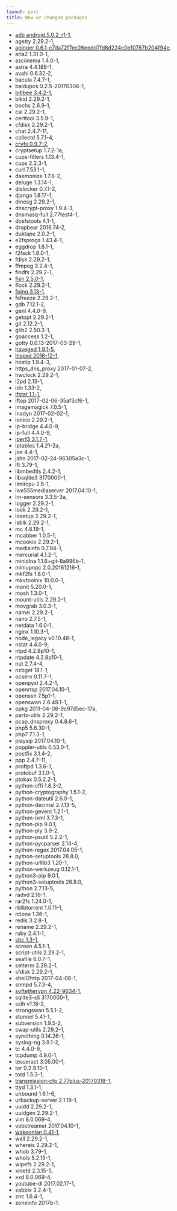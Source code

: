 ```yaml
---
layout: post
title: New or changed packages
---
```


* [adb android.5.0.2_r1-1](http://tools.android.com/),
* agetty 2.29.2-1,
* [apinger 0.6.1-c7da72f7ec26eedd7fd8d224c0e10787b204f94e](https://github.com/Jajcus/apinger),
* aria2 1.31.0-1,
* asciinema 1.4.0-1,
* astra 4.4.188-1,
* avahi 0.6.32-2,
* bacula 7.4.7-1,
* baidupcs 0.2.5-20170306-1,
* [bitlbee 3.4.2-1](https://www.bitlbee.org/main.php/news.r.html),
* blkid 2.29.2-1,
* bochs 2.6.9-1,
* cal 2.29.2-1,
* certtool 3.5.9-1,
* cfdisk 2.29.2-1,
* chat 2.4.7-11,
* collectd 5.7.1-4,
* [cryfs 0.9.7-2](https://www.cryfs.org/),
* cryptsetup 1.7.2-1a,
* cups-filters 1.13.4-1,
* cups 2.2.3-1,
* curl 7.53.1-1,
* daemonize 1.7.8-2,
* deluge 1.3.14-1,
* dislocker 0.7.1-2,
* django 1.8.17-1,
* dmesg 2.29.2-1,
* dnscrypt-proxy 1.9.4-3,
* dnsmasq-full 2.77test4-1,
* dosfstools 4.1-1,
* dropbear 2016.74-2,
* duktape 2.0.2-1,
* e2fsprogs 1.43.4-1,
* eggdrop 1.8.1-1,
* f2fsck 1.8.0-1,
* fdisk 2.29.2-1,
* ffmpeg 3.2.4-1,
* findfs 2.29.2-1,
* [fish 2.5.0-1](https://fishshell.com/),
* flock 2.29.2-1,
* [fping 3.13-1](http://www.fping.org/),
* fsfreeze 2.29.2-1,
* gdb 7.12.1-2,
* genl 4.4.0-9,
* getopt 2.29.2-1,
* git 2.12.2-1,
* glib2 2.50.3-1,
* goaccess 1.2-1,
* gotty 0.0.13-2017-03-29-1,
* [haveged 1.9.1-5](http://www.issihosts.com/haveged/),
* [hlspxd 2016-12-1](http://hlspx.ocry.com),
* hostip 1.9.4-3,
* https_dns_proxy 2017-01-07-2,
* hwclock 2.29.2-1,
* i2pd 2.13-1,
* idn 1.33-2,
* [ifstat 1.1-1](http://gael.roualland.free.fr/ifstat/),
* iftop 2017-02-06-35af3cf6-1,
* imagemagick 7.0.5-1,
* inadyn 2017-02-02-1,
* ionice 2.29.2-1,
* ip-bridge 4.4.0-9,
* ip-full 4.4.0-9,
* [iperf3 3.1.7-1](https://iperf.fr/),
* iptables 1.4.21-2a,
* joe 4.4-1,
* jshn 2017-02-24-96305a3c-1,
* lft 3.79-1,
* libmbedtls 2.4.2-1,
* libsqlite3 3170000-1,
* limitcpu 2.5-1,
* live555mediaserver 2017.04.10-1,
* lm-sensors 3.3.5-3a,
* logger 2.29.2-1,
* look 2.29.2-1,
* losetup 2.29.2-1,
* lsblk 2.29.2-1,
* mc 4.8.19-1,
* mcabber 1.0.5-1,
* mcookie 2.29.2-1,
* mediainfo 0.7.94-1,
* mercurial 4.1.2-1,
* minidlna 1.1.6+git-8a996b-1,
* miniupnpc 2.0.20161216-1,
* mkf2fs 1.8.0-1,
* mkvtoolnix 10.0.0-1,
* monit 5.20.0-1,
* mosh 1.3.0-1,
* mount-utils 2.29.2-1,
* movgrab 3.0.3-1,
* namei 2.29.2-1,
* nano 2.7.5-1,
* netdata 1.6.0-1,
* nginx 1.10.3-1,
* node_legacy v0.10.48-1,
* nstat 4.4.0-9,
* ntpd 4.2.8p10-1,
* ntpdate 4.2.8p10-1,
* nut 2.7.4-4,
* nzbget 18.1-1,
* ocserv 0.11.7-1,
* openpyxl 2.4.2-1,
* openrtsp 2017.04.10-1,
* openssh 7.5p1-1,
* openswan 2.6.49.1-1,
* opkg 2011-04-08-9c97d5ec-17a,
* partx-utils 2.29.2-1,
* pcap_dnsproxy 0.4.8.6-1,
* php5 5.6.30-1,
* php7 7.1.3-1,
* playsip 2017.04.10-1,
* poppler-utils 0.53.0-1,
* postfix 3.1.4-2,
* ppp 2.4.7-11,
* proftpd 1.3.6-1,
* protobuf 3.1.0-1,
* ptokax 0.5.2.2-1,
* python-cffi 1.8.3-2,
* python-cryptography 1.5.1-2,
* python-dateutil 2.6.0-1,
* python-decimal 2.7.13-5,
* python-gevent 1.2.1-1,
* python-lxml 3.7.3-1,
* python-pip 9.0.1,
* python-ply 3.9-2,
* python-psutil 5.2.2-1,
* python-pycparser 2.14-4,
* python-regex 2017.04.05-1,
* python-setuptools 28.8.0,
* python-urllib3 1.20-1,
* python-werkzeug 0.12.1-1,
* python3-pip 9.0.1,
* python3-setuptools 28.8.0,
* python 2.7.13-5,
* radvd 2.16-1,
* rar2fs 1.24.0-1,
* rblibtorrent 1.0.11-1,
* rclone 1.36-1,
* redis 3.2.8-1,
* rename 2.29.2-1,
* ruby 2.4.1-1,
* [sbc 1.3-1](https://www.kernel.org/pub/linux/bluetooth/),
* screen 4.5.1-1,
* script-utils 2.29.2-1,
* seafile 6.0.7-1,
* setterm 2.29.2-1,
* sfdisk 2.29.2-1,
* shell2http 2017-04-08-1,
* snmpd 5.7.3-4,
* [softethervpn 4.22-9634-1](https://www.softether.org/),
* sqlite3-cli 3170000-1,
* sslh v1.18-2,
* strongswan 5.5.1-2,
* stunnel 5.41-1,
* subversion 1.9.5-2,
* swap-utils 2.29.2-1,
* syncthing 0.14.26-1,
* syslog-ng 3.9.1-2,
* tc 4.4.0-9,
* tcpdump 4.9.0-1,
* tesseract 3.05.00-1,
* tor 0.2.9.10-1,
* totd 1.5.3-1,
* [transmission-cfp 2.77plus-20170318-1](https://github.com/cfpp2p/transmission/),
* ttyd 1.3.1-1,
* unbound 1.6.1-6,
* urbackup-server 2.1.19-1,
* uuidd 2.29.2-1,
* uuidgen 2.29.2-1,
* vim 8.0.069-4,
* vobstreamer 2017.04.10-1,
* [wakeonlan 0.41-1](http://http.debian.net/debian/pool/main/w/wakeonlan/),
* wall 2.29.2-1,
* whereis 2.29.2-1,
* whob 3.79-1,
* whois 5.2.15-1,
* wipefs 2.29.2-1,
* xinetd 2.3.15-5,
* xxd 8.0.069-4,
* youtube-dl 2017.02.17-1,
* zabbix 3.2.4-1,
* znc 1.6.4-1,
* zoneinfo 2017b-1.
